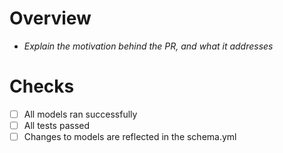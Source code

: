 # Overview
- _Explain the motivation behind the PR, and what it addresses_

# Checks
- [ ] All models ran successfully
- [ ] All tests passed
- [ ] Changes to models are reflected in the schema.yml
